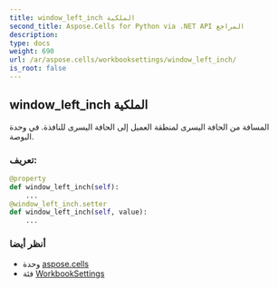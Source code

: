 ```yaml
---
title: window_left_inch الملكية
second_title: Aspose.Cells for Python via .NET API المراجع
description:
type: docs
weight: 690
url: /ar/aspose.cells/workbooksettings/window_left_inch/
is_root: false
---
```

##  window_left_inch الملكية

المسافة من الحافة اليسرى لمنطقة العميل إلى الحافة اليسرى للنافذة.
في وحدة البوصة.
###  تعريف:
```python
@property
def window_left_inch(self):
    ...
@window_left_inch.setter
def window_left_inch(self, value):
    ...
```

###  أنظر أيضا
* وحدة [aspose.cells](../../)
* فئة [WorkbookSettings](/cells/python-net/ar/aspose.cells/workbooksettings)
